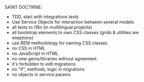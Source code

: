 SAINT DOCTRINE:

* TDD, start with integrations tests
* Use Service Objects for interaction between several models
* all texts to i18n (in multilingual projects)
* all bootstrap elements to own CSS classes (grids & utilities are exeptions)
* use BEM methodology for naming CSS classes
* no CSS in HTML
* no JavaScript in HTML
* no new gems/libraries without agreement
* it's forbidden to edit migrations
* no "if", methods, logic in migrations
* no objects in service params
